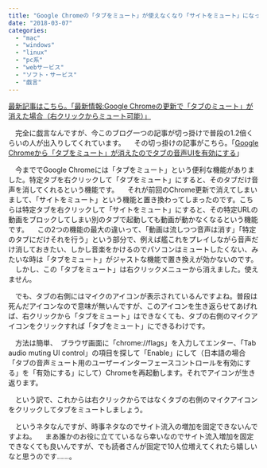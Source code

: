 ```yaml
---
title: "Google Chromeの「タブをミュート」が使えなくなり「サイトをミュート」になってしまって困る"
date: "2018-03-07"
categories: 
  - "mac"
  - "windows"
  - "linux"
  - "pc系"
  - "webサービス"
  - "ソフト・サービス"
  - "戯言"
---
```


[最新記事はこちら。「最新情報:Google Chromeの更新で「タブのミュート」が消えた場合（右クリックからミュート可能）」](https://techblog.show-ya.blue/?p=3196)

　完全に戯言なんですが、今このブログ一つの記事が切っ掛けで普段の1.2倍くらいの人が出入りしてくれています。 　その切っ掛けの記事がこちら。「[Google Chromeから「タブをミュート」が消えたのでタブの音声UIを有効にする](https://techblog.show-ya.blue/?p=2358)」

　今まででGoogle Chromeには「タブをミュート」という便利な機能がありました。特定タブを右クリックして「タブをミュート」にすると、そのタブだけ音声を消してくれるという機能です。 　それが前回のChrome更新で消えてしまいまして、「サイトをミュート」という機能と置き換わってしまったのです。こちらは特定タブを右クリックして「サイトをミュート」にすると、その特定URLの動画をブロックしてしまい別のタブで起動しても動画が動かなくなるという機能です。 　この2つの機能の最大の違いって、「動画は流しつつ音声は消す」「特定のタブにだけそれを行う」という部分で、例えば艦これをプレイしながら音声だけ消しておきたい、しかし音楽をかけるのでパソコンはミュートしたくない、みたいな時は「タブをミュート」がジャストな機能で置き換えが効かないのです。 　しかし、この「タブをミュート」は右クリックメニューから消えました。使えません。

　でも、タブの右側にはマイクのアイコンが表示されているんですよね。普段は死んだアイコンなので意味が無いんですが、このアイコンを生き返らせてあげれば、右クリックから「タブをミュート」はできなくても、タブの右側のマイクアイコンをクリックすれば「タブをミュート」にできるわけです。

　方法は簡単、　ブラウザ画面に「chrome://flags」を入力してエンター、「Tab audio muting UI control」の項目を探して「Enable」にして（日本語の場合「タブの音声ミュート用のユーザーインターフェースコントロールを有効にする」を「有効にする」にして）Chromeを再起動します。それでアイコンが生き返ります。

　という訳で、これからは右クリックからではなくタブの右側のマイクアイコンをクリックしてタブをミュートしましょう。

　というネタなんですが、時事ネタなのでサイト流入の増加を固定できないんですよね。 　まあ誰かのお役に立てているなら幸いなのでサイト流入増加を固定できなくても良いんですが、でも読者さんが固定で10人位増えてくれたら嬉しいなと思うのです……。

